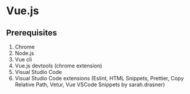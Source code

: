# Vue.js

## Prerequisites

1. Chrome
2. Node.js
3. Vue cli
4. Vue.js devtools (chrome extension)
5. Visual Studio Code
6. Visual Studio Code extensions (Eslint, HTML Snippets, Prettier, Copy Relative Path, Vetur, Vue VSCode Snippets by sarah.drasner)
